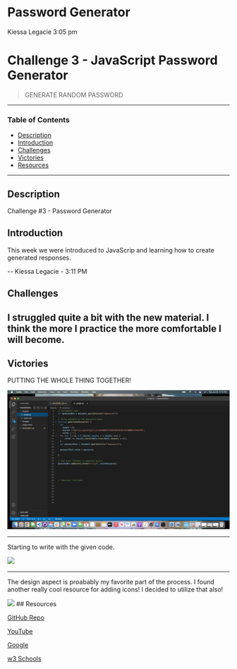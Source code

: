 # Password Generator
Kiessa Legacie 3:05 pm
# Challenge 3 - JavaScript Password Generator 
> GENERATE RANDOM PASSWORD
---
### Table of Contents
- [Description](#description)
- [Introduction](#introduction)
- [Challenges](#challenges)
- [Victories](#victories)
- [Resources](#resources)

---

## Description

Challenge #3 - Password Generator

## Introduction 
This week we were introduced to JavaScrip and learning how to create generated responses.


--
Kiessa Legacie - 3:11 PM
## Challenges
I struggled quite a bit with the new material. I think the more I practice the more comfortable I will become.
---
## Victories
PUTTING THE WHOLE THING TOGETHER!

<img src= "./images/firstpart.png">

---
Starting to write with the given code.

<img src= "./images/style1.png"/>

---

The design aspect is proabably my favorite part of the process. I found another really cool resource for adding icons! I decided to utilize that also! 

<img src= "./images/resources1.png"/>
## Resources 

<a href="#">GitHub Repo</a>

<a href="https://www.youtube.com/watch?v=eVGEea7adDM"> YouTube</a>

<a href="https://www.google.com/webhp?hl=en&sa=X&ved=0ahUKEwiLjJ7fosLvAhWXW80KHawRD_oQPAgI">Google</a>

<a href="https://www.w3schools.com/charsets/ref_html_ascii.asp">w3 Schools</a>

<a href="#"></a>
